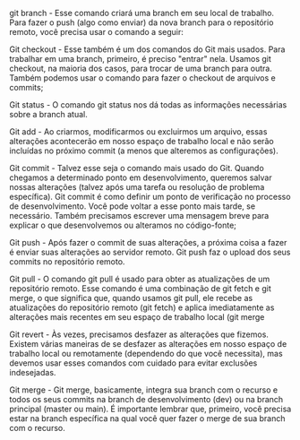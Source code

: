 git branch - Esse comando criará uma branch em seu local de trabalho. Para fazer o push (algo como enviar) da nova branch para o repositório remoto, você precisa usar o comando a seguir:

Git checkout - Esse também é um dos comandos do Git mais usados. Para trabalhar em uma branch, primeiro, é preciso "entrar" nela. Usamos git checkout, na maioria dos casos, para trocar de uma branch para outra. Também podemos usar o comando para fazer o checkout de arquivos e commits;

Git status - O comando git status nos dá todas as informações necessárias sobre a branch atual.

Git add - Ao criarmos, modificarmos ou excluirmos um arquivo, essas alterações acontecerão em nosso espaço de trabalho local e não serão incluídas no próximo commit (a menos que alteremos as configurações).

Git commit - Talvez esse seja o comando mais usado do Git. Quando chegamos a determinado ponto em desenvolvimento, queremos salvar nossas alterações (talvez após uma tarefa ou resolução de problema específica). Git commit é como definir um ponto de verificação no processo de desenvolvimento. Você pode voltar a esse ponto mais tarde, se necessário. Também precisamos escrever uma mensagem breve para explicar o que desenvolvemos ou alteramos no código-fonte;

Git push - Após fazer o commit de suas alterações, a próxima coisa a fazer é enviar suas alterações ao servidor remoto. Git push faz o upload dos seus commits no repositório remoto.

Git pull - O comando git pull é usado para obter as atualizações de um repositório remoto. Esse comando é uma combinação de git fetch e git merge, o que significa que, quando usamos git pull, ele recebe as atualizações do repositório remoto (git fetch) e aplica imediatamente as alterações mais recentes em seu espaço de trabalho local (git merge

Git revert - Às vezes, precisamos desfazer as alterações que fizemos. Existem várias maneiras de se desfazer as alterações em nosso espaço de trabalho local ou remotamente (dependendo do que você necessita), mas devemos usar esses comandos com cuidado para evitar exclusões indesejadas.

Git merge - Git merge, basicamente, integra sua branch com o recurso e todos os seus commits na branch de desenvolvimento (dev) ou na branch principal (master ou main). É importante lembrar que, primeiro, você precisa estar na branch específica na qual você quer fazer o merge de sua branch com o recurso.
